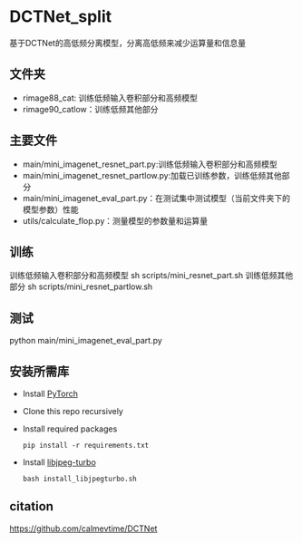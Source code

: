# DCTNet_split
基于DCTNet的高低频分离模型，分离高低频来减少运算量和信息量

## 文件夹
- rimage88_cat: 训练低频输入卷积部分和高频模型
- rimage90_catlow：训练低频其他部分

## 主要文件
- main/mini_imagenet_resnet_part.py:训练低频输入卷积部分和高频模型
- main/mini_imagenet_resnet_partlow.py:加载已训练参数，训练低频其他部分
- main/mini_imagenet_eval_part.py：在测试集中测试模型（当前文件夹下的模型参数）性能
- utils/calculate_flop.py：测量模型的参数量和运算量

## 训练
训练低频输入卷积部分和高频模型
 sh scripts/mini_resnet_part.sh
训练低频其他部分
 sh scripts/mini_resnet_partlow.sh

## 测试
python main/mini_imagenet_eval_part.py

## 安装所需库
* Install [PyTorch](http://pytorch.org/)

* Clone this repo recursively
  
* Install required packages
  ```
  pip install -r requirements.txt
  ```
  
* Install [libjpeg-turbo](http://www.linuxfromscratch.org/blfs/view/svn/general/libjpeg.html)
  ```
  bash install_libjpegturbo.sh

## citation
https://github.com/calmevtime/DCTNet
